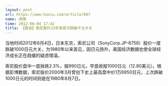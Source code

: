 ```yaml
---
layout: post
url: https://www.huxiu.com/article/887
name: 虎嗅
time: 2012-06-04 17:42
title: 【图说】索尼股价22年来首次跌破千元大关
---
```

当地时间2012年6月4日，日本东京，索尼公司（SonyCorp.JP-6758）股价一度跌破1000日元大关，为1980年以来首见，因日元扬升，美国经济数据也使全球经济成长正在趋缓的疑虑增温。

索尼股价盘中一度挫跌2.3%，报990日元，早盘收报1000日元（12.80美元）。根据彭博数据，索尼股价2000年3月曾创下史上最高盘中价1万6950日元，上次跌破1000日元的时间则是在1980年8月7日。

